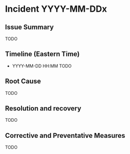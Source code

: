 # Incident YYYY-MM-DDx

## Issue Summary
TODO

## Timeline (Eastern Time)
- YYYY-MM-DD HH:MM TODO

## Root Cause
TODO

## Resolution and recovery
TODO

## Corrective and Preventative Measures
TODO
